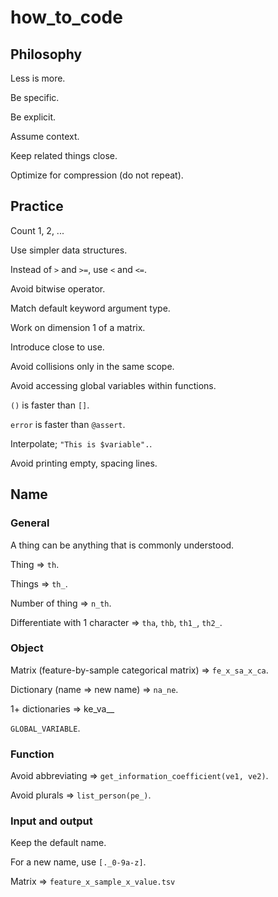 # how_to_code

## Philosophy

Less is more.

Be specific.

Be explicit.

Assume context.

Keep related things close.

Optimize for compression (do not repeat).

## Practice

Count 1, 2, ...

Use simpler data structures.

Instead of `>` and `>=`, use `<` and `<=`.

Avoid bitwise operator.

Match default keyword argument type.

Work on dimension 1 of a matrix.

Introduce close to use.

Avoid collisions only in the same scope.

Avoid accessing global variables within functions.

`()` is faster than `[]`.

`error` is faster than `@assert`.

Interpolate; `"This is $variable".`.

Avoid printing empty, spacing lines.

## Name

### General

A thing can be anything that is commonly understood.

Thing => `th`.

Things => `th_`.

Number of thing => `n_th`.

Differentiate with 1 character => `tha`, `thb`, `th1_`, `th2_`.

### Object

Matrix (feature-by-sample categorical matrix) => `fe_x_sa_x_ca`.

Dictionary (name => new name) => `na_ne`.

1+ dictionaries => ke_va\_\_

`GLOBAL_VARIABLE`.

### Function

Avoid abbreviating => `get_information_coefficient(ve1, ve2)`.

Avoid plurals => `list_person(pe_)`.

### Input and output

Keep the default name.

For a new name, use `[._0-9a-z]`.

Matrix => `feature_x_sample_x_value.tsv`
